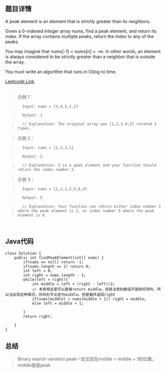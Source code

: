 <!--
 * @Author: Li yli2935@uwo.ca
 * @Date: 2023-06-24 15:13:50
 * @LastEditors: Li yli2935@uwo.ca
 * @LastEditTime: 2023-06-29 16:33:06
 * @FilePath: /practie/practice/src/modules/pages/LinkedList/Markdown/MergeTwoSortedLists.md
 * @Description: 这是默认设置,请设置`customMade`, 打开koroFileHeader查看配置 进行设置: https://github.com/OBKoro1/koro1FileHeader/wiki/%E9%85%8D%E7%BD%AE
-->
## 题目详情
A peak element is an element that is strictly greater than its neighbors.

Given a 0-indexed integer array nums, find a peak element, and return its index. If the array contains multiple peaks, return the index to any of the peaks.

You may imagine that nums[-1] = nums[n] = -∞. In other words, an element is always considered to be strictly greater than a neighbor that is outside the array.

You must write an algorithm that runs in O(log n) time.



<a href="https://leetcode.com/problems/find-peak-element/" target="_blank">Leetcode Link</a>
<br/>
<br/>
> 示例 1：

>       Input: nums = [3,4,5,1,2]

>       Output: 1
        
>       // Explanation: The original array was [1,2,3,4,5] rotated 3 times.

> 示例 2：

>       Input: nums = [1,2,3,1]

>       Output: 2

>       // Explanation: 3 is a peak element and your function should return the index number 2.

> 示例 3：

>       Input: nums = [1,2,1,3,5,6,4]

>       Output: 5

>       // Explanation: Your function can return either index number 1 where the peak element is 2, or index number 5 where the peak element is 6.
<br/>



## Java代码
```
class Solution {
    public int findPeakElement(int[] nums) {
        if(nums == null) return -1;
        if(nums.length == 1) return 0;
        int left = 0;
        int right = nums.length - 1;
        while(left < right){
            int middle = left + (right - left)/2;
            // 本来想这里可以直接return middle。但是注意到数组不是排好序的，所以当出现这种情况，将将右节点变为middle。但是最终返回right
            if(nums[middle] > nums[middle + 1]) right = middle;
            else left = middle + 1;

        }
        return right;
        
    }
}

```
## 总结
> Binary search variation.peak一定出现在middle > middle + 1的位置。middle就是peak




